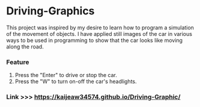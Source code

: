 # Driving-Graphics

This project was inspired by my desire to learn how to program a simulation of the movement of objects. I have applied still images of the car in various ways to be used in programming to show that the car looks like moving along the road.

### Feature
  1. Press the "Enter" to drive or stop the car.
  2. Press the "W" to turn on-off the car's headlights.

### Link >>> https://kaijeaw34574.github.io/Driving-Graphic/
